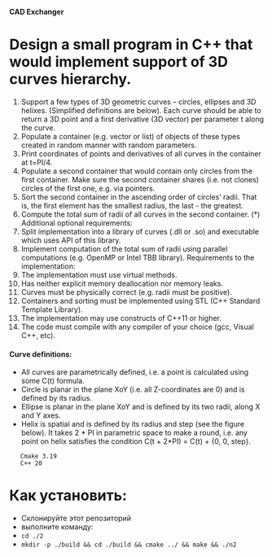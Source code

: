 **CAD Exchanger**
# Design a small program in C++ that would implement support of 3D curves hierarchy.

1. Support a few types of 3D geometric curves – circles, ellipses and 3D helixes. (Simplified definitions are below). Each curve should be able to return a 3D point and a first derivative (3D vector) per parameter t along the curve.
2. Populate a container (e.g. vector or list) of objects of these types created in random manner with random parameters.
3. Print coordinates of points and derivatives of all curves in the container at t=PI/4.
4. Populate a second container that would contain only circles from the first container. Make sure the
   second container shares (i.e. not clones) circles of the first one, e.g. via pointers.
5. Sort the second container in the ascending order of circles’ radii. That is, the first element has the
   smallest radius, the last - the greatest.
6. Compute the total sum of radii of all curves in the second container.
   (*) Additional optional requirements:
7. Split implementation into a library of curves (.dll or .so) and executable which uses API of this library.
8. Implement computation of the total sum of radii using parallel computations (e.g. OpenMP or Intel TBB library).
   Requirements to the implementation:
1. The implementation must use virtual methods.
2. Has neither explicit memory deallocation nor memory leaks.
3. Curves must be physically correct (e.g. radii must be positive).
4. Containers and sorting must be implemented using STL (C++ Standard Template Library).
5. The implementation may use constructs of C++11 or higher.
6. The code must compile with any compiler of your choice (gcc, Visual C++, etc).

#### Curve definitions:
- All curves are parametrically defined, i.e. a point is calculated using some C(t) formula.
- Circle is planar in the plane XoY (i.e. all Z-coordinates are 0) and is defined by its radius.
- Ellipse is planar in the plane XoY and is defined by its two radii, along X and Y axes.
- Helix is spatial and is defined by its radius and step (see the figure below). It takes 2 * PI in
  parametric space to make a round, i.e. any point on helix satisfies the condition C(t + 2*PI) = C(t) + {0, 0, step}.

```
   Cmake 3.19
   C++ 20
```

# Как установить:

- Склонируйте этот репозиторий
- выполните команду:
- `cd ./2`
- `mkdir -p ./build && cd ./build && cmake ../ && make && ./n2`

